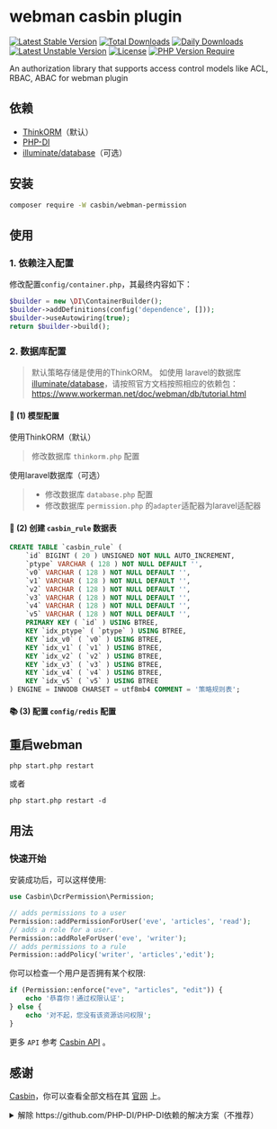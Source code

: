 # webman casbin plugin

[![Latest Stable Version](http://poser.pugx.org/casbin/webman-permission/v)](https://packagist.org/packages/casbin/webman-permission) 
[![Total Downloads](http://poser.pugx.org/casbin/webman-permission/downloads)](https://packagist.org/packages/casbin/webman-permission)
[![Daily Downloads](http://poser.pugx.org/casbin/webman-permission/d/daily)](https://packagist.org/packages/casbin/webman-permission)
[![Latest Unstable Version](http://poser.pugx.org/casbin/webman-permission/v/unstable)](https://packagist.org/packages/casbin/webman-permission) 
[![License](http://poser.pugx.org/casbin/webman-permission/license)](https://packagist.org/packages/casbin/webman-permission) 
[![PHP Version Require](http://poser.pugx.org/casbin/webman-permission/require/php)](https://packagist.org/packages/casbin/webman-permission)

An authorization library that supports access control models like ACL, RBAC, ABAC for webman plugin

## 依赖

- [ThinkORM](https://www.workerman.net/doc/webman/db/others.html)（默认）
- [PHP-DI](https://github.com/PHP-DI/PHP-DI)
- [illuminate/database](https://www.workerman.net/doc/webman/db/tutorial.html)（可选）

## 安装

```sh
composer require -W casbin/webman-permission
```

## 使用

### 1. 依赖注入配置

修改配置`config/container.php`，其最终内容如下：

```php
$builder = new \DI\ContainerBuilder();
$builder->addDefinitions(config('dependence', []));
$builder->useAutowiring(true);
return $builder->build();
```

### 2. 数据库配置

> 默认策略存储是使用的ThinkORM。
> 如使用 laravel的数据库 [illuminate/database](https://github.com/illuminate/database)，请按照官方文档按照相应的依赖包：https://www.workerman.net/doc/webman/db/tutorial.html

#### 🚀 (1) 模型配置

使用ThinkORM（默认）
> 修改数据库 `thinkorm.php` 配置

使用laravel数据库（可选）
> - 修改数据库 `database.php` 配置
> - 修改数据库 `permission.php` 的`adapter`适配器为laravel适配器

#### 🔰 (2) 创建 `casbin_rule` 数据表
```sql
CREATE TABLE `casbin_rule` (
	`id` BIGINT ( 20 ) UNSIGNED NOT NULL AUTO_INCREMENT,
	`ptype` VARCHAR ( 128 ) NOT NULL DEFAULT '',
	`v0` VARCHAR ( 128 ) NOT NULL DEFAULT '',
	`v1` VARCHAR ( 128 ) NOT NULL DEFAULT '',
	`v2` VARCHAR ( 128 ) NOT NULL DEFAULT '',
	`v3` VARCHAR ( 128 ) NOT NULL DEFAULT '',
	`v4` VARCHAR ( 128 ) NOT NULL DEFAULT '',
	`v5` VARCHAR ( 128 ) NOT NULL DEFAULT '',
	PRIMARY KEY ( `id` ) USING BTREE,
	KEY `idx_ptype` ( `ptype` ) USING BTREE,
	KEY `idx_v0` ( `v0` ) USING BTREE,
	KEY `idx_v1` ( `v1` ) USING BTREE,
	KEY `idx_v2` ( `v2` ) USING BTREE,
	KEY `idx_v3` ( `v3` ) USING BTREE,
	KEY `idx_v4` ( `v4` ) USING BTREE,
    KEY `idx_v5` ( `v5` ) USING BTREE 
) ENGINE = INNODB CHARSET = utf8mb4 COMMENT = '策略规则表';
```

#### 📚 (3) 配置 `config/redis` 配置

## 重启webman

```
php start.php restart
```
或者
```
php start.php restart -d
```

## 用法

### 快速开始

安装成功后，可以这样使用:

```php
use Casbin\DcrPermission\Permission;

// adds permissions to a user
Permission::addPermissionForUser('eve', 'articles', 'read');
// adds a role for a user.
Permission::addRoleForUser('eve', 'writer');
// adds permissions to a rule
Permission::addPolicy('writer', 'articles','edit');
```

你可以检查一个用户是否拥有某个权限:

```php
if (Permission::enforce("eve", "articles", "edit")) {
    echo '恭喜你！通过权限认证';
} else {
    echo '对不起，您没有该资源访问权限';
}
```

更多 `API` 参考 [Casbin API](https://casbin.org/docs/en/management-api) 。

## 感谢

[Casbin](https://github.com/php-casbin/php-casbin)，你可以查看全部文档在其 [官网](https://casbin.org/) 上。

<details>
	
<summary> 解除 https://github.com/PHP-DI/PHP-DI依赖的解决方案（不推荐）</summary>

1、卸载DI依赖包：`composer remove php-di/php-di`

2、修改：`Casbin\DcrPermission\Permission` 文件

```php
if (is_null(static::$_manager)) {
    static::$_manager = new Enforcer($model, Container::get($config['adapter']),false);
}
```
替换为
```php
if (is_null(static::$_manager)) {
    if ($config['adapter'] == DatabaseAdapter::class) {
        $_model = new RuleModel();
    } elseif ($config['adapter'] == LaravelDatabaseAdapter::class) {
        $_model = new LaravelRuleModel();
    }
    static::$_manager = new Enforcer($model,  new $config['adapter']($_model), false);
}
```
耦合太高，不建议这么搞，更多了解：https://www.workerman.net/doc/webman/di.html
</details>
